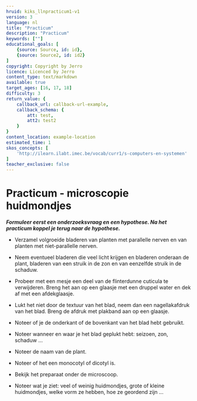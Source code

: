 ```yaml
---
hruid: kiks_llnpracticum1-v1
version: 3
language: nl
title: "Practicum"
description: "Practicum"
keywords: [""]
educational_goals: [
    {source: Source, id: id}, 
    {source: Source2, id: id2}
]
copyright: Copyright by Jerro
licence: Licenced by Jerro
content_type: text/markdown
available: true
target_ages: [16, 17, 18]
difficulty: 3
return_value: {
    callback_url: callback-url-example,
    callback_schema: {
        att: test,
        att2: test2
    }
}
content_location: example-location
estimated_time: 1
skos_concepts: [
    'http://ilearn.ilabt.imec.be/vocab/curr1/s-computers-en-systemen'
]
teacher_exclusive: false
---
```

# Practicum - microscopie huidmondjes
***Formuleer eerst een onderzoeksvraag en een hypothese. Na het practicum koppel je terug naar de hypothese.*** <br>

<ul><li>Verzamel volgroeide bladeren van planten met parallelle nerven en van planten met niet-parallelle nerven.</li></ul> 
<ul><li>Neem eventueel bladeren die veel licht krijgen en bladeren onderaan de plant, bladeren van een struik in de zon en van eenzelfde struik in de schaduw.</li></ul> 
<ul><li>Probeer met een mesje een deel van de flinterdunne cuticula te verwijderen. Breng het aan op een glaasje met een druppel water en dek af met een afdekglaasje.</li></ul> 
<ul><li>Lukt het niet door de textuur van het blad, neem dan een nagellakafdruk van het blad. Breng de afdruk met plakband aan op een glaasje.</li></ul> 
<ul><li>Noteer of je de onderkant of de bovenkant van het blad hebt gebruikt.</li></ul> 
<ul><li>Noteer wanneer en waar je het blad geplukt hebt: seizoen, zon, schaduw ...</li></ul> 
<ul><li>Noteer de naam van de plant.</li></ul> 
<ul><li>Noteer of het een monocotyl of dicotyl is.</li></ul> 
<ul><li>Bekijk het preparaat onder de microscoop.</li></ul> 
<ul><li>Noteer wat je ziet: veel of weinig huidmondjes, grote of kleine huidmondjes, welke vorm ze hebben, hoe ze geordend zijn ...</li></ul> 
